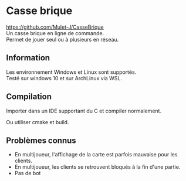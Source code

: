 # Casse brique
https://github.com/Mulet-J/CasseBrique  
Un casse brique en ligne de commande.  
Permet de jouer seul ou à plusieurs en réseau.

## Information

Les environnement Windows et Linux sont supportés.  
Testé sur windows 10 et sur ArchLinux via WSL.

## Compilation

Importer dans un IDE supportant du C et compiler normalement.

Ou utiliser cmake et build.

## Problèmes connus

- En multijoueur, l'affichage de la carte est parfois mauvaise pour les clients.
- En multijoueur, les clients se retrouvent bloqués à la fin d'une partie.
- Pas de bot
